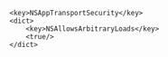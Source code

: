     <key>NSAppTransportSecurity</key>
    <dict>
        <key>NSAllowsArbitraryLoads</key>
        <true/>
    </dict>